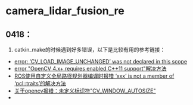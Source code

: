 # camera_lidar_fusion_re  
## 0418：  
1. catkin_make的时候遇到好多错误，以下是比较有用的参考链接：  
- [error: ‘CV_LOAD_IMAGE_UNCHANGED’ was not declared in this scope](https://blog.csdn.net/weixin_44675820/article/details/124796674)  
- [error "OpenCV 4.x+ requires enabled C++11 support"解决方法](https://blog.csdn.net/qq_38096703/article/details/106001663)  
- [ROS使用自定义全局路径规划器编译时报错 ‘xxx’ is not a member of ‘pcl::traits’的解决方法](https://blog.csdn.net/qq_44339029/article/details/123751466)  
- [关于opencv报错：未定义标识符"CV_WINDOW_AUTOSIZE"](https://blog.csdn.net/weixin_44312186/article/details/89000922)  
- 
